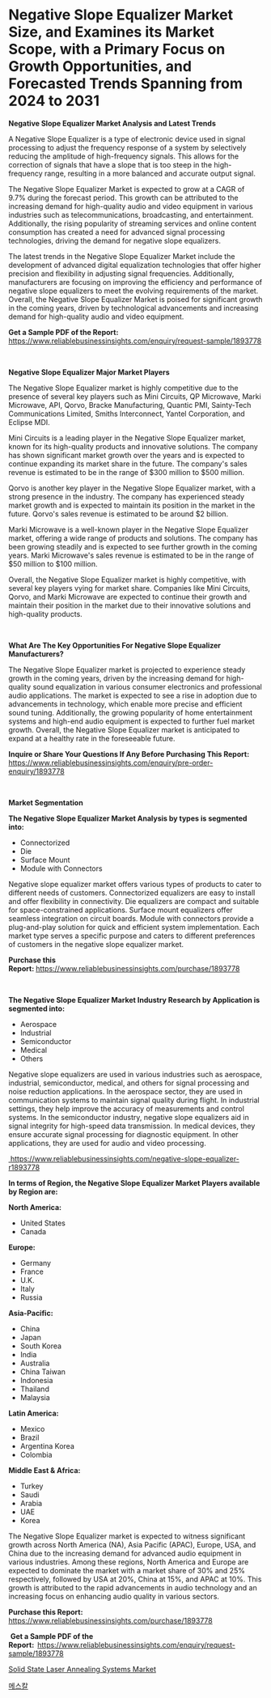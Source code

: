 <p><h1>Negative Slope Equalizer Market Size, and Examines its Market Scope, with a Primary Focus on Growth Opportunities, and Forecasted Trends Spanning from 2024 to 2031</h1></p><p><strong>Negative Slope Equalizer Market Analysis and Latest Trends</strong></p>
<p><p>A Negative Slope Equalizer is a type of electronic device used in signal processing to adjust the frequency response of a system by selectively reducing the amplitude of high-frequency signals. This allows for the correction of signals that have a slope that is too steep in the high-frequency range, resulting in a more balanced and accurate output signal.</p><p>The Negative Slope Equalizer Market is expected to grow at a CAGR of 9.7% during the forecast period. This growth can be attributed to the increasing demand for high-quality audio and video equipment in various industries such as telecommunications, broadcasting, and entertainment. Additionally, the rising popularity of streaming services and online content consumption has created a need for advanced signal processing technologies, driving the demand for negative slope equalizers.</p><p>The latest trends in the Negative Slope Equalizer Market include the development of advanced digital equalization technologies that offer higher precision and flexibility in adjusting signal frequencies. Additionally, manufacturers are focusing on improving the efficiency and performance of negative slope equalizers to meet the evolving requirements of the market. Overall, the Negative Slope Equalizer Market is poised for significant growth in the coming years, driven by technological advancements and increasing demand for high-quality audio and video equipment.</p></p>
<p><strong>Get a Sample PDF of the Report:&nbsp;</strong> <a href="https://www.reliablebusinessinsights.com/enquiry/request-sample/1893778">https://www.reliablebusinessinsights.com/enquiry/request-sample/1893778</a></p>
<p>&nbsp;</p>
<p><strong>Negative Slope Equalizer Major Market Players</strong></p>
<p><p>The Negative Slope Equalizer market is highly competitive due to the presence of several key players such as Mini Circuits, QP Microwave, Marki Microwave, API, Qorvo, Bracke Manufacturing, Quantic PMI, Sainty-Tech Communications Limited, Smiths Interconnect, Yantel Corporation, and Eclipse MDI.</p><p>Mini Circuits is a leading player in the Negative Slope Equalizer market, known for its high-quality products and innovative solutions. The company has shown significant market growth over the years and is expected to continue expanding its market share in the future. The company's sales revenue is estimated to be in the range of $300 million to $500 million.</p><p>Qorvo is another key player in the Negative Slope Equalizer market, with a strong presence in the industry. The company has experienced steady market growth and is expected to maintain its position in the market in the future. Qorvo's sales revenue is estimated to be around $2 billion.</p><p>Marki Microwave is a well-known player in the Negative Slope Equalizer market, offering a wide range of products and solutions. The company has been growing steadily and is expected to see further growth in the coming years. Marki Microwave's sales revenue is estimated to be in the range of $50 million to $100 million.</p><p>Overall, the Negative Slope Equalizer market is highly competitive, with several key players vying for market share. Companies like Mini Circuits, Qorvo, and Marki Microwave are expected to continue their growth and maintain their position in the market due to their innovative solutions and high-quality products.</p></p>
<p>&nbsp;</p>
<p><strong>What Are The Key Opportunities For Negative Slope Equalizer Manufacturers?</strong></p>
<p><p>The Negative Slope Equalizer market is projected to experience steady growth in the coming years, driven by the increasing demand for high-quality sound equalization in various consumer electronics and professional audio applications. The market is expected to see a rise in adoption due to advancements in technology, which enable more precise and efficient sound tuning. Additionally, the growing popularity of home entertainment systems and high-end audio equipment is expected to further fuel market growth. Overall, the Negative Slope Equalizer market is anticipated to expand at a healthy rate in the foreseeable future.</p></p>
<p><strong>Inquire or Share Your Questions If Any Before Purchasing This Report:</strong> <a href="https://www.reliablebusinessinsights.com/enquiry/pre-order-enquiry/1893778">https://www.reliablebusinessinsights.com/enquiry/pre-order-enquiry/1893778</a></p>
<p>&nbsp;</p>
<p><strong>Market Segmentation</strong></p>
<p><strong>The Negative Slope Equalizer Market Analysis by types is segmented into:</strong></p>
<p><ul><li>Connectorized</li><li>Die</li><li>Surface Mount</li><li>Module with Connectors</li></ul></p>
<p><p>Negative slope equalizer market offers various types of products to cater to different needs of customers. Connectorized equalizers are easy to install and offer flexibility in connectivity. Die equalizers are compact and suitable for space-constrained applications. Surface mount equalizers offer seamless integration on circuit boards. Module with connectors provide a plug-and-play solution for quick and efficient system implementation. Each market type serves a specific purpose and caters to different preferences of customers in the negative slope equalizer market.</p></p>
<p><strong>Purchase this Report:&nbsp;</strong><a href="https://www.reliablebusinessinsights.com/purchase/1893778">https://www.reliablebusinessinsights.com/purchase/1893778</a></p>
<p>&nbsp;</p>
<p><strong>The Negative Slope Equalizer Market Industry Research by Application is segmented into:</strong></p>
<p><ul><li>Aerospace</li><li>Industrial</li><li>Semiconductor</li><li>Medical</li><li>Others</li></ul></p>
<p><p>Negative slope equalizers are used in various industries such as aerospace, industrial, semiconductor, medical, and others for signal processing and noise reduction applications. In the aerospace sector, they are used in communication systems to maintain signal quality during flight. In industrial settings, they help improve the accuracy of measurements and control systems. In the semiconductor industry, negative slope equalizers aid in signal integrity for high-speed data transmission. In medical devices, they ensure accurate signal processing for diagnostic equipment. In other applications, they are used for audio and video processing.</p></p>
<p><a href="https://www.reliablebusinessinsights.com/negative-slope-equalizer-r1893778">&nbsp;https://www.reliablebusinessinsights.com/negative-slope-equalizer-r1893778</a></p>
<p><strong>In terms of Region, the Negative Slope Equalizer Market Players available by Region are:</strong></p>
<p>
    <p> <strong> North America: </strong>
        <ul>
            <li>United States</li>
            <li>Canada</li>
        </ul>
        </p> 
    <p> <strong> Europe: </strong>
        <ul>
            <li>Germany</li>
            <li>France</li>
            <li>U.K.</li>
            <li>Italy</li>
            <li>Russia</li>
        </ul>
        </p> 
    <p> <strong> Asia-Pacific: </strong>
        <ul>
            <li>China</li>
            <li>Japan</li>
            <li>South Korea</li>
            <li>India</li>
            <li>Australia</li>
            <li>China Taiwan</li>
            <li>Indonesia</li>
            <li>Thailand</li>
            <li>Malaysia</li>
        </ul>
        </p> 
    <p> <strong> Latin America: </strong>
        <ul>
            <li>Mexico</li>
            <li>Brazil</li>
            <li>Argentina Korea</li>
            <li>Colombia</li>
        </ul>
        </p> 
    <p> <strong> Middle East & Africa: </strong>
        <ul>
            <li>Turkey</li>
            <li>Saudi</li>
            <li>Arabia</li>
            <li>UAE</li>
            <li>Korea</li>
        </ul>
    </p>
    </p>
<p><p>The Negative Slope Equalizer market is expected to witness significant growth across North America (NA), Asia Pacific (APAC), Europe, USA, and China due to the increasing demand for advanced audio equipment in various industries. Among these regions, North America and Europe are expected to dominate the market with a market share of 30% and 25% respectively, followed by USA at 20%, China at 15%, and APAC at 10%. This growth is attributed to the rapid advancements in audio technology and an increasing focus on enhancing audio quality in various sectors.</p></p>
<p><strong>Purchase this Report: </strong><a href="https://www.reliablebusinessinsights.com/purchase/1893778">https://www.reliablebusinessinsights.com/purchase/1893778</a></p>
<p>&nbsp;<strong>Get a Sample PDF of the Report:&nbsp;&nbsp;</strong><a href="https://www.reliablebusinessinsights.com/enquiry/request-sample/1893778">https://www.reliablebusinessinsights.com/enquiry/request-sample/1893778</a></p>
<p><strong></strong></p>
<p><p><a href="https://view.publitas.com/reportprime-1/solid-state-laser-annealing-systems-market-a-global-and-regional-analysis-focus-on-end-user-product-and-region-analysis-and-forecast-2024-2031/">Solid State Laser Annealing Systems Market</a></p><p><a href="https://github.com/hxzi07639916/Market-Research-Report-List-2/blob/main/6505870158378.md">메스칼</a></p></p>